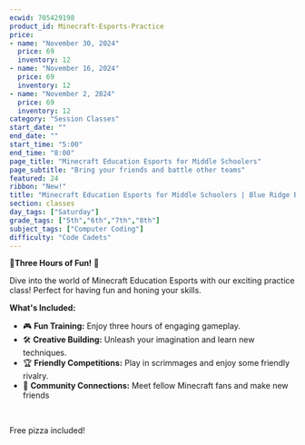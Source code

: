 ```yaml
---
ecwid: 705429198
product_id: Minecraft-Esports-Practice
price:
- name: "November 30, 2024"
  price: 69
  inventory: 12
- name: "November 16, 2024"
  price: 69
  inventory: 12
- name: "November 2, 2024"
  price: 69
  inventory: 12
category: "Session Classes"
start_date: ""
end_date: ""
start_time: "5:00"
end_time: "8:00"
page_title: "Minecraft Education Esports for Middle Schoolers"
page_subtitle: "Bring your friends and battle other teams"
featured: 24
ribbon: "New!"
title: "Minecraft Education Esports for Middle Schoolers | Blue Ridge Boost"
section: classes
day_tags: ["Saturday"]
grade_tags: ["5th","6th","7th","8th"]
subject_tags: ["Computer Coding"]
difficulty: "Code Cadets"
---
```

<p>🎉<strong>Three Hours of Fun!</strong> 🎉
</p>
<p>Dive into the world of Minecraft Education Esports with our exciting practice class! Perfect for having fun and honing your skills.
</p>
<p><strong>What's Included:</strong>
</p>
<ul>
	<li>🎮 <strong>Fun Training:</strong> Enjoy three hours of engaging gameplay.</li>
	<li>🛠️ <strong>Creative Building:</strong> Unleash your imagination and learn new techniques.</li>
	<li>🏆 <strong>Friendly Competitions:</strong> Play in scrimmages and enjoy some friendly rivalry.</li>
	<li>👥 <strong>Community Connections:</strong> Meet fellow Minecraft fans and make new friends</li>
</ul>
<p><br>
</p>
<p>Free pizza included!
</p>
